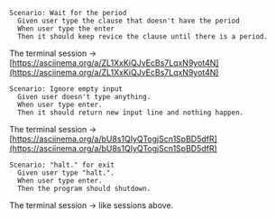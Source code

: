 

    Scenario: Wait for the period
      Given user type the clause that doesn't have the period
      When user type the enter
      Then it should keep revice the clause until there is a period.

The terminal session -> [https://asciinema.org/a/ZL1XxKiQJvEcBs7LqxN9yot4N](https://asciinema.org/a/ZL1XxKiQJvEcBs7LqxN9yot4N)

    Scenario: Ignore empty input
      Given user doesn't type anything.
      When user type enter.
      Then it should return new input line and nothing happen.

The terminal session -> [https://asciinema.org/a/bU8s1QIyQTogjScn1SpBD5dfR](https://asciinema.org/a/bU8s1QIyQTogjScn1SpBD5dfR)

    Scenario: "halt." for exit
      Given user type "halt.".
      When user type enter.
      Then the program should shutdown.

The terminal session -> like sessions above.
